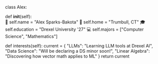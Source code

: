 class Alex:

  def __init__(self):                                      
    👨 self.name = "Alex Sparks-Bakota"
    🏡 self.home = "Trumbull, CT"
    🎓 self.education = "Drexel University '27"
    💻 self.majors = ["Computer Science", "Mathematics"]
                       

  def interests(self):
    current = {
      "LLMs": "Learning LLM tools at Drexel AI",
      "Data Science": "Will be declaring a DS minor soon!",
      "Linear Algebra": "Discovering how vector math applies to ML"
    }
    return current

